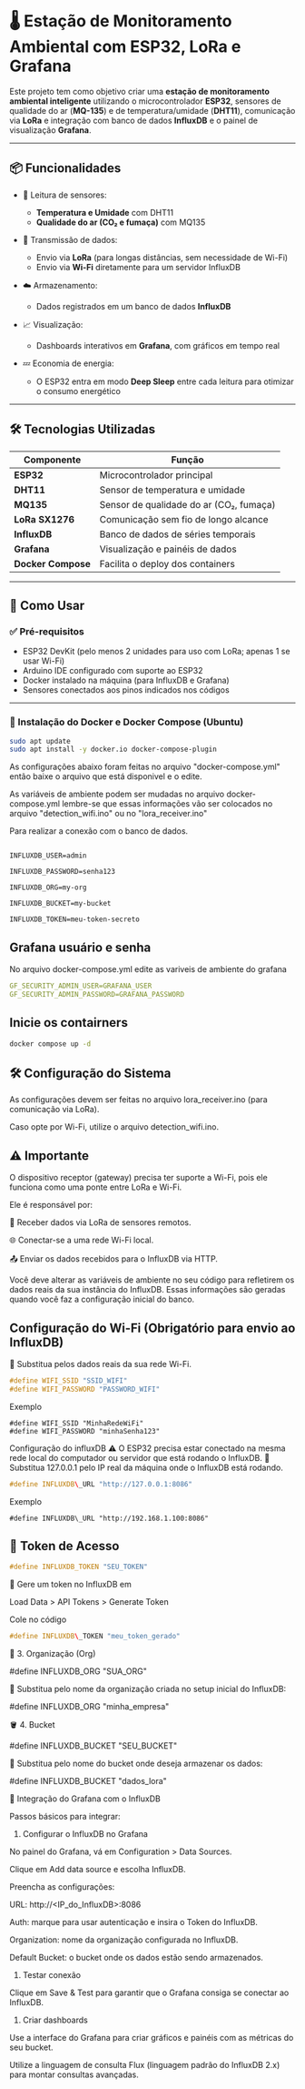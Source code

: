 # 🌡️ Estação de Monitoramento Ambiental com ESP32, LoRa e Grafana

Este projeto tem como objetivo criar uma **estação de monitoramento ambiental inteligente** utilizando o microcontrolador **ESP32**, sensores de qualidade do ar (**MQ-135**) e de temperatura/umidade (**DHT11**), comunicação via **LoRa** e integração com banco de dados **InfluxDB** e o painel de visualização **Grafana**.

---

## 📦 Funcionalidades

- 🧠 Leitura de sensores:
  - **Temperatura e Umidade** com DHT11
  - **Qualidade do ar (CO₂ e fumaça)** com MQ135

- 📡 Transmissão de dados:
  - Envio via **LoRa** (para longas distâncias, sem necessidade de Wi-Fi)
  - Envio via **Wi-Fi** diretamente para um servidor InfluxDB

- ☁️ Armazenamento:
  - Dados registrados em um banco de dados **InfluxDB**

- 📈 Visualização:
  - Dashboards interativos em **Grafana**, com gráficos em tempo real

- 💤 Economia de energia:
  - O ESP32 entra em modo **Deep Sleep** entre cada leitura para otimizar o consumo energético

---

## 🛠️ Tecnologias Utilizadas

| Componente          | Função                                   |
|---------------------|-------------------------------------------|
| **ESP32**           | Microcontrolador principal                |
| **DHT11**           | Sensor de temperatura e umidade           |
| **MQ135**           | Sensor de qualidade do ar (CO₂, fumaça)   |
| **LoRa SX1276**     | Comunicação sem fio de longo alcance      |
| **InfluxDB**        | Banco de dados de séries temporais        |
| **Grafana**         | Visualização e painéis de dados           |
| **Docker Compose**  | Facilita o deploy dos containers          |

---

## 🚀 Como Usar

### ✅ Pré-requisitos

- ESP32 DevKit (pelo menos 2 unidades para uso com LoRa; apenas 1 se usar Wi-Fi)
- Arduino IDE configurado com suporte ao ESP32
- Docker instalado na máquina (para InfluxDB e Grafana)
- Sensores conectados aos pinos indicados nos códigos

---

###  🐋  Instalação do Docker e Docker Compose (Ubuntu)
```bash
sudo apt update
sudo apt install -y docker.io docker-compose-plugin
```

As configurações abaixo foram feitas no arquivo "docker-compose.yml" então baixe o arquivo que está disponivel e o edite.

As variáveis de ambiente podem ser mudadas no arquivo docker-compose.yml lembre-se que essas informações vão ser colocados no arquivo "detection_wifi.ino" ou no "lora_receiver.ino"

Para realizar a conexão com o banco de dados.
```ỳml

INFLUXDB_USER=admin

INFLUXDB_PASSWORD=senha123

INFLUXDB_ORG=my-org

INFLUXDB_BUCKET=my-bucket

INFLUXDB_TOKEN=meu-token-secreto
```
## Grafana usuário e senha
No arquivo docker-compose.yml edite as variveis de ambiente do grafana
```yml
GF_SECURITY_ADMIN_USER=GRAFANA_USER
GF_SECURITY_ADMIN_PASSWORD=GRAFANA_PASSWORD
```
## Inicie os contairners
```bash
docker compose up -d
```
## 🛠️ Configuração do Sistema

As configurações devem ser feitas no arquivo lora_receiver.ino (para comunicação via LoRa).

Caso opte por Wi-Fi, utilize o arquivo detection_wifi.ino.

## ⚠️ Importante
O dispositivo receptor (gateway) precisa ter suporte a Wi-Fi, pois ele funciona como uma ponte entre LoRa e Wi-Fi.

Ele é responsável por:

📡 Receber dados via LoRa de sensores remotos.

🌐 Conectar-se a uma rede Wi-Fi local.

📤 Enviar os dados recebidos para o InfluxDB via HTTP.

Você deve alterar as variáveis de ambiente no seu código para refletirem os dados reais da sua instância do InfluxDB. Essas informações são geradas quando você faz a configuração inicial do banco.

## Configuração do Wi-Fi (Obrigatório para envio ao InfluxDB)
🔁 Substitua pelos dados reais da sua rede Wi-Fi.
```C++
#define WIFI_SSID "SSID_WIFI"
#define WIFI_PASSWORD "PASSWORD_WIFI"
```
Exemplo
```Exemplo
#define WIFI_SSID "MinhaRedeWiFi"
#define WIFI_PASSWORD "minhaSenha123"
```
Configuração do influxDB
⚠️ O ESP32 precisa estar conectado na mesma rede local do computador ou servidor que está rodando o InfluxDB.
🔁 Substitua 127.0.0.1 pelo IP real da máquina onde o InfluxDB está rodando.
```C++
#define INFLUXDB\_URL "http://127.0.0.1:8086"
```
Exemplo
```Exemplo
#define INFLUXDB\_URL "http://192.168.1.100:8086"
```
## 🔐 Token de Acesso
```C++
#define INFLUXDB_TOKEN "SEU_TOKEN"
```
🔁 Gere um token no InfluxDB em

Load Data > API Tokens > Generate Token

Cole no código
```C++
#define INFLUXDB\_TOKEN "meu_token_gerado"
```
🏢 3. Organização (Org)

#define INFLUXDB\_ORG "SUA\_ORG"

🔁 Substitua pelo nome da organização criada no setup inicial do InfluxDB:

#define INFLUXDB\_ORG "minha\_empresa"

🪣 4. Bucket

#define INFLUXDB\_BUCKET "SEU\_BUCKET"

🔁 Substitua pelo nome do bucket onde deseja armazenar os dados:

#define INFLUXDB\_BUCKET "dados\_lora"

🔗 Integração do Grafana com o InfluxDB

Passos básicos para integrar:

1. Configurar o InfluxDB no Grafana

No painel do Grafana, vá em Configuration > Data Sources.

Clique em Add data source e escolha InfluxDB.

Preencha as configurações:

URL: http://<IP\_do\_InfluxDB>:8086

Auth: marque para usar autenticação e insira o Token do InfluxDB.

Organization: nome da organização configurada no InfluxDB.

Default Bucket: o bucket onde os dados estão sendo armazenados.

1. Testar conexão

Clique em Save & Test para garantir que o Grafana consiga se conectar ao InfluxDB.

1. Criar dashboards

Use a interface do Grafana para criar gráficos e painéis com as métricas do seu bucket.

Utilize a linguagem de consulta Flux (linguagem padrão do InfluxDB 2.x) para montar consultas avançadas.
